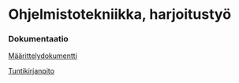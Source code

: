 # Ohjelmistotekniikka, harjoitustyö

### Dokumentaatio

[Määrittelydokumentti](https://github.com/MatAleksi/ot-harjoitustyo/blob/main/ot-harjoitustyo/dokumentaatio/m%C3%A4%C3%A4rittely.md)

[Tuntikirjanpito](https://github.com/MatAleksi/ot-harjoitustyo/blob/main/ot-harjoitustyo/dokumentaatio/Tuntikirjanpito.md)

